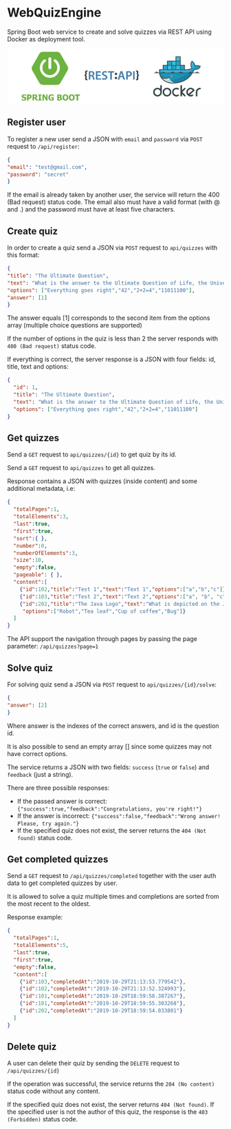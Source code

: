 # WebQuizEngine
Spring Boot web service to create and solve quizzes via REST API using Docker as deployment tool.

![](src/main/resources/banner.png)
## Register user
To register a new user send a JSON with `email` and `password` via `POST` request to `/api/register`:
``` json
{
"email": "test@gmail.com",
"password": "secret"
}
```
If the email is already taken by another user, the service will return the 400 (Bad request) status code.
The email also must have a valid format (with @ and .) and the password must have at least five characters.
## Create quiz
In order to create a quiz send a JSON via `POST` request to `api/quizzes` with this format:
``` json
{
"title": "The Ultimate Question",
"text": "What is the answer to the Ultimate Question of Life, the Universe and Everything?",
"options": ["Everything goes right","42","2+2=4","11011100"],
"answer": [1]
}
```
The answer equals [1] corresponds to the second item from the options array (multiple choice questions are supported)

If the number of options in the quiz is less than 2 the server responds with `400 (Bad request)` status code.

If everything is correct, the server response is a JSON with four fields: id, title, text and options:
```json
{
  "id": 1,
  "title": "The Ultimate Question",
  "text": "What is the answer to the Ultimate Question of Life, the Universe and Everything?",
  "options": ["Everything goes right","42","2+2=4","11011100"]
}
```
## Get quizzes
Send a `GET` request to `api/quizzes/{id}` to get quiz by its id.

Send a `GET` request to `api/quizzes` to get all quizzes.

Response contains a JSON with quizzes (inside content) and some additional metadata, i.e:

```json
{
  "totalPages":1,
  "totalElements":3,
  "last":true,
  "first":true,
  "sort":{ },
  "number":0,
  "numberOfElements":3,
  "size":10,
  "empty":false,
  "pageable": { },
  "content":[
    {"id":102,"title":"Test 1","text":"Text 1","options":["a","b","c"]},
    {"id":103,"title":"Test 2","text":"Text 2","options":["a", "b", "c", "d"]},
    {"id":202,"title":"The Java Logo","text":"What is depicted on the Java logo?",
     "options":["Robot","Tea leaf","Cup of coffee","Bug"]}
  ]
}
```

The API support the navigation through pages by passing the page parameter: `/api/quizzes?page=1`
## Solve quiz
For solving quiz send a JSON via `POST` request to `api/quizzes/{id}/solve`:

``` json
{
"answer": [2]
}
```
Where answer is the indexes of the correct answers, and id is the question id.

It is also possible to send an empty array [] since some quizzes may not have correct options.

The service returns a JSON with two fields: `success` (`true` or `false`) and `feedback` (just a string).

There are three possible responses:

- If the passed answer is correct:
`{"success":true,"feedback":"Congratulations, you're right!"}`
- If the answer is incorrect:
`{"success":false,"feedback":"Wrong answer! Please, try again."}`
- If the specified quiz does not exist, the server returns the `404 (Not found)` status code.

## Get completed quizzes
Send a `GET` request to `/api/quizzes/completed` together with the user auth data to get completed quizzes by user.

It is allowed to solve a quiz multiple times and completions are sorted from the most recent to the oldest.

Response example:

```json
{
  "totalPages":1,
  "totalElements":5,
  "last":true,
  "first":true,
  "empty":false,
  "content":[
    {"id":103,"completedAt":"2019-10-29T21:13:53.779542"},
    {"id":102,"completedAt":"2019-10-29T21:13:52.324993"},
    {"id":101,"completedAt":"2019-10-29T18:59:58.387267"},
    {"id":101,"completedAt":"2019-10-29T18:59:55.303268"},
    {"id":202,"completedAt":"2019-10-29T18:59:54.033801"}
  ]
}
```
## Delete quiz
A user can delete their quiz by sending the `DELETE` request to `/api/quizzes/{id}`

If the operation was successful, the service returns the `204 (No content)` status code without any content.

If the specified quiz does not exist, the server returns `404 (Not found)`. If the specified user is not the author of this quiz, the response is the `403 (Forbidden)` status code.